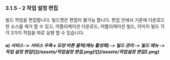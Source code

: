 ### 3.1.5 - 2 작업 설정 편집

빌드 작업을 편집합니다. 빌드명은 편집이 불가능 합니다. 편집 안에서 기존에 다운로드한 소스를 제거 할 수 있고, 어플리케이션 다운로드, 어플리케이션 빌드, 이미지 빌드 각각 3가지 작업을 따로 실행 할 수 있습니다.

##### a\) 서비스 -&gt; 서비스 우측 v 모양 버튼 클릭\(메뉴 활성화\) -&gt; 빌드 관리 -&gt; 빌드 메뉴 -&gt; 작업 설정 편집![](/assets/작업설정 편집.png)![](/assets/작업설정 편집2.png)



